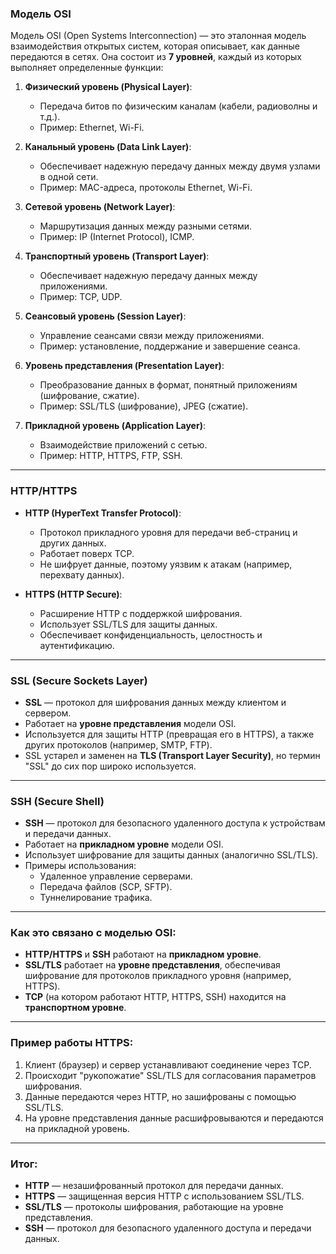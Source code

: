 ### Модель OSI
Модель OSI (Open Systems Interconnection) — это эталонная модель взаимодействия открытых систем, которая описывает, как данные передаются в сетях. Она состоит из **7 уровней**, каждый из которых выполняет определенные функции:

1. **Физический уровень (Physical Layer)**:
   - Передача битов по физическим каналам (кабели, радиоволны и т.д.).
   - Пример: Ethernet, Wi-Fi.

2. **Канальный уровень (Data Link Layer)**:
   - Обеспечивает надежную передачу данных между двумя узлами в одной сети.
   - Пример: MAC-адреса, протоколы Ethernet, Wi-Fi.

3. **Сетевой уровень (Network Layer)**:
   - Маршрутизация данных между разными сетями.
   - Пример: IP (Internet Protocol), ICMP.

4. **Транспортный уровень (Transport Layer)**:
   - Обеспечивает надежную передачу данных между приложениями.
   - Пример: TCP, UDP.

5. **Сеансовый уровень (Session Layer)**:
   - Управление сеансами связи между приложениями.
   - Пример: установление, поддержание и завершение сеанса.

6. **Уровень представления (Presentation Layer)**:
   - Преобразование данных в формат, понятный приложениям (шифрование, сжатие).
   - Пример: SSL/TLS (шифрование), JPEG (сжатие).

7. **Прикладной уровень (Application Layer)**:
   - Взаимодействие приложений с сетью.
   - Пример: HTTP, HTTPS, FTP, SSH.

---

### HTTP/HTTPS
- **HTTP (HyperText Transfer Protocol)**:
  - Протокол прикладного уровня для передачи веб-страниц и других данных.
  - Работает поверх TCP.
  - Не шифрует данные, поэтому уязвим к атакам (например, перехвату данных).

- **HTTPS (HTTP Secure)**:
  - Расширение HTTP с поддержкой шифрования.
  - Использует SSL/TLS для защиты данных.
  - Обеспечивает конфиденциальность, целостность и аутентификацию.

---

### SSL (Secure Sockets Layer)
- **SSL** — протокол для шифрования данных между клиентом и сервером.
- Работает на **уровне представления** модели OSI.
- Используется для защиты HTTP (превращая его в HTTPS), а также других протоколов (например, SMTP, FTP).
- SSL устарел и заменен на **TLS (Transport Layer Security)**, но термин "SSL" до сих пор широко используется.

---

### SSH (Secure Shell)
- **SSH** — протокол для безопасного удаленного доступа к устройствам и передачи данных.
- Работает на **прикладном уровне** модели OSI.
- Использует шифрование для защиты данных (аналогично SSL/TLS).
- Примеры использования:
  - Удаленное управление серверами.
  - Передача файлов (SCP, SFTP).
  - Туннелирование трафика.

---

### Как это связано с моделью OSI:
- **HTTP/HTTPS** и **SSH** работают на **прикладном уровне**.
- **SSL/TLS** работает на **уровне представления**, обеспечивая шифрование для протоколов прикладного уровня (например, HTTPS).
- **TCP** (на котором работают HTTP, HTTPS, SSH) находится на **транспортном уровне**.

---

### Пример работы HTTPS:
1. Клиент (браузер) и сервер устанавливают соединение через TCP.
2. Происходит "рукопожатие" SSL/TLS для согласования параметров шифрования.
3. Данные передаются через HTTP, но зашифрованы с помощью SSL/TLS.
4. На уровне представления данные расшифровываются и передаются на прикладной уровень.

---

### Итог:
- **HTTP** — незашифрованный протокол для передачи данных.
- **HTTPS** — защищенная версия HTTP с использованием SSL/TLS.
- **SSL/TLS** — протоколы шифрования, работающие на уровне представления.
- **SSH** — протокол для безопасного удаленного доступа и передачи данных.